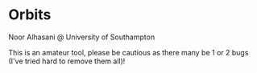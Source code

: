 # Orbits

Noor Alhasani @ University of Southampton

This is an amateur tool, please be cautious as there many be 1 or 2 bugs (I've tried hard to remove them all)!
